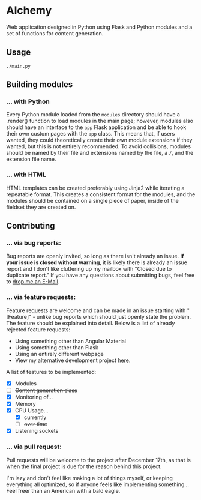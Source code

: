 # Alchemy
Web application designed in Python using Flask and Python
modules and a set of functions for content generation.

## Usage
`./main.py`

## Building modules

### ... with Python

Every Python module loaded from the `modules` directory
should have a .render() function to load modules in the
main page; however, modules also should have an interface
to the `app` Flask application and be able to hook their
own custom pages with the `app` class. This means that,
if users wanted, they could theoretically create their
own module extensions if they wanted, but this is not
entirely recommended. To avoid collisions, modules should
be named by their file and extensions named by the file,
a `/`, and the extension file name.

### ... with HTML

HTML templates can be created preferably using Jinja2
while iterating a repeatable format. This creates a
consistent format for the modules, and the modules
should be contained on a single piece of paper, inside
of the fieldset they are created on.

## Contributing

### ... via bug reports:

Bug reports are openly invited, so long as there isn't
already an issue. **If your issue is closed without
warning**, it is likely there is already an issue report
and I don't like cluttering up my mailbox with "Closed
due to duplicate report." If you have any questions
about submitting bugs, feel free to [drop me an E-Mail](
mailto:vandor2012@gmail.com).

### ... via feature requests:

Feature requests are welcome and can be made in an issue
starting with "[Feature]" - unlike bug reports which
should just openly state the problem. The feature should
be explained into detail. Below is a list of already
rejected feature requests:

 * Using something other than Angular Material
 * Using something other than Flask
 * Using an entirely different webpage
  * View my alternative development project [here](
  https://github.com/carbonsrv/diamond).

A list of features to be implemented:

 * [X] Modules
 * [ ] ~~Content generation class~~
 * [X] Monitoring of...
  * [X] Memory
  * [X] CPU Usage...
    - [X] currently
    - [ ] ~~over time~~
  * [X] Listening sockets

### ... via pull request:

Pull requests will be welcome to the project after
December 17th, as that is when the final project
is due for the reason behind this project.

I'm lazy and don't feel like making a lot of things
myself, or keeping everything all optimized, so if
anyone feels like implementing something... Feel
freer than an American with a bald eagle.

